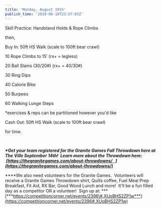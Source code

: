 ```yaml
---
title: 'Monday, August 19th'
publish_time: '2019-08-18T23:57:03Z'
---
```


Skill Practice: Handstand Holds & Rope Climbs

then,

Buy In: 50ft HS Walk (scale to 100ft bear crawl)

10 Rope Climbs to 15′ (rx+ = legless)

20 Ball Slams (30/20\#) (rx+ = 40/30\#)

30 Ring Dips

40 Calorie Bike

50 Burpees

60 Walking Lunge Steps

\*exercises & reps can be partitioned however you'd like

Cash Out: 50ft HS Walk (scale to 100ft bear crawl)

for time.

 

***\*Get your team registered for the Granite Games Fall Throwdown here
at The Ville September 14th!  Learn more about the Throwdown here:
 [https://thegranitegames.com/about-throwdowns/   ](https://thegranitegames.com/about-throwdowns/)***

***\*We also need volunteers for the Granite Games.  Volunteers will
receive a Granite Games Throwdown shirt, Quills coffee, Fuel Meal Prep
Breakfast, Fit Aid, RX Bar, Good Wood Lunch and more!  It'll be a fun
filled day as a competitor OR a volunteer!  Sign up
at: ***[***https://competitioncorner.net/events/2396\#.XUoBHS2ZP1w***](https://competitioncorner.net/events/2396#.XUoBHS2ZP1w)
